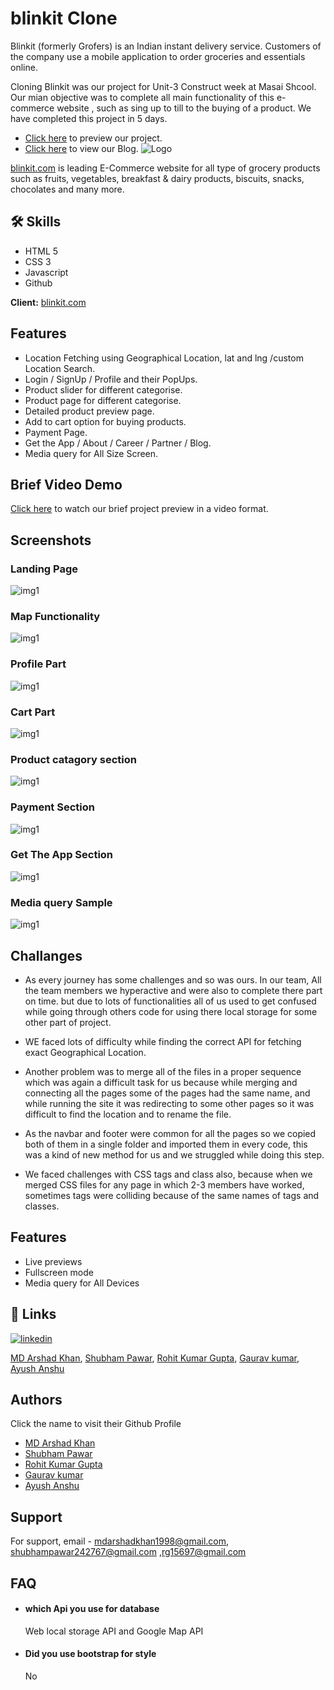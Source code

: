 # blinkit Clone
Blinkit (formerly Grofers) is an Indian instant delivery service. Customers of the company use a mobile application to order groceries and essentials online.

Cloning Blinkit was our project for Unit-3 Construct week at Masai Shcool. Our mian objective was to complete all main functionality of this e-commerce website , such as sing up to till to the buying of a product. 
We have completed this project in 5 days.

- [Click here](https://blink-it-by-arshad-gaurav-ayush-rohit-shubham.netlify.app/) to preview our project.
- [Click here](https://medium.com/@rg15697/second-construct-week-and-a-new-experience-c71af930eb80) to view our Blog.
![Logo](https://is3-ssl.mzstatic.com/image/thumb/Purple116/v4/84/6e/03/846e03c3-6020-579b-1782-f4bd346a09e2/AppIconRelease-0-0-1x_U007emarketing-0-0-0-5-0-0-sRGB-0-0-0-GLES2_U002c0-512MB-85-220-0-0.png/1200x630wa.png)

[blinkit.com](https://blinkit.com/) is leading E-Commerce website for all type of grocery products such as fruits, vegetables, breakfast & dairy products, biscuits, snacks, chocolates and many more.
## 🛠 Skills
- HTML 5
- CSS 3 
- Javascript
- Github

**Client:** 
[blinkit.com](https://blinkit.com/)

## Features
- Location Fetching using Geographical Location, lat and lng /custom Location Search.
- Login / SignUp / Profile and their PopUps.
- Product slider for different categorise.
- Product page for different categorise.
- Detailed product preview page.
- Add to cart option for buying products.
- Payment Page.
- Get the App / About / Career / Partner / Blog.
- Media query for All Size Screen.

## Brief Video Demo
[Click here](https://drive.google.com/file/d/14Mdp1t-qx7PQNswqESkQ7xNz22mdp9GT/view?usp=sharing) to watch our brief project preview in a video format.

## Screenshots
### Landing Page
![img1](/images/img1.png)
### Map Functionality
![img1](/images/img2.png)
### Profile Part
![img1](/images/img3.png)
### Cart Part
![img1](/images/img4.png)
### Product catagory section
![img1](/images/img5.png)
### Payment Section
![img1](/images/img6.png)
### Get The App Section
![img1](/images/img7.png)
### Media query Sample
![img1](/images/img8.png)

## Challanges

- As every journey has some challenges and so was ours. In our team, All the team members we hyperactive and were also to complete there part on time. but due to lots of functionalities all of us used to get confused while going through others code for using there local storage for some other part of project.

- WE faced lots of difficulty while finding the correct API for fetching exact Geographical Location.

- Another problem was to merge all of the files in a proper sequence which was again a difficult task for us because while merging and connecting all the pages some of the pages had the same name, and while running the site it was redirecting to some other pages so it was difficult to find the location and to rename the file.

- As the navbar and footer were common for all the pages so we copied both of them in a single folder and imported them in every code, this was a kind of new method for us and we struggled while doing this step.

- We faced challenges with CSS tags and class also, because when we merged CSS files for any page in which 2-3 members have worked, sometimes tags were colliding because of the same names of tags and classes.



## Features
- Live previews
- Fullscreen mode
- Media query for All Devices

## 🔗 Links

[![linkedin](https://img.shields.io/badge/linkedin-0A66C2?style=for-the-badge&logo=linkedin&logoColor=white)](https://www.linkedin.com/in/arshad-khan-350206154/)


[MD Arshad Khan](https://www.linkedin.com/in/arshad-khan-350206154/), 
[Shubham Pawar](linkedin.com/in/shubham-pawar-2b7a30124), 
[Rohit Kumar Gupta](https://www.linkedin.com/in/rohit-gupta-06a445181/), 
[Gaurav kumar](https://www.linkedin.com/in/rohit-sahu-3a0406179), 
[Ayush Anshu](https://www.linkedin.com/in/ayush-anshu-631ba8189/)

## Authors
Click the name to visit their Github Profile
- [MD Arshad Khan](https://github.com/mdarshadkhan1998)
- [Shubham Pawar](https://github.com/Shubh-Pawar007)
- [Rohit Kumar Gupta](https://github.com/rg15697)
- [Gaurav kumar](https://github.com/gauravkrs)
- [Ayush Anshu](https://github.com/ayushanshu001)

## Support

For support, email - mdarshadkhan1998@gmail.com, shubhampawar242767@gmail.com ,rg15697@gmail.com

## FAQ

- #### which Api you use for database
    Web local storage API and Google Map API
- #### Did you use bootstrap for style
    No

